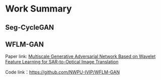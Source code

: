 # Work Summary
## Seg-CycleGAN


## WFLM-GAN
Paper link: [Multiscale Generative Adversarial Network Based on Wavelet Feature Learning for SAR-to-Optical Image Translation](https://ieeexplore.ieee.org/abstract/document/9912365)

Code link：https://github.com/NWPU-IVIP/WFLM-GAN
